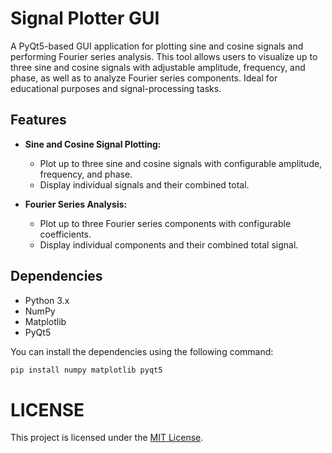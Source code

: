 # Signal Plotter GUI

A PyQt5-based GUI application for plotting sine and cosine signals and performing Fourier series analysis. This tool allows users to visualize up to three sine and cosine signals with adjustable amplitude, frequency, and phase, as well as to analyze Fourier series components. Ideal for educational purposes and signal-processing tasks.

## Features

- **Sine and Cosine Signal Plotting:**
  - Plot up to three sine and cosine signals with configurable amplitude, frequency, and phase.
  - Display individual signals and their combined total.
  
- **Fourier Series Analysis:**
  - Plot up to three Fourier series components with configurable coefficients.
  - Display individual components and their combined total signal.
  
## Dependencies

- Python 3.x
- NumPy
- Matplotlib
- PyQt5

You can install the dependencies using the following command:

```bash
pip install numpy matplotlib pyqt5
```
# LICENSE
This project is licensed under the [MIT License](https://github.com/DemirMahmut/signal_plotter_GUI/blob/main/LICENSE).
